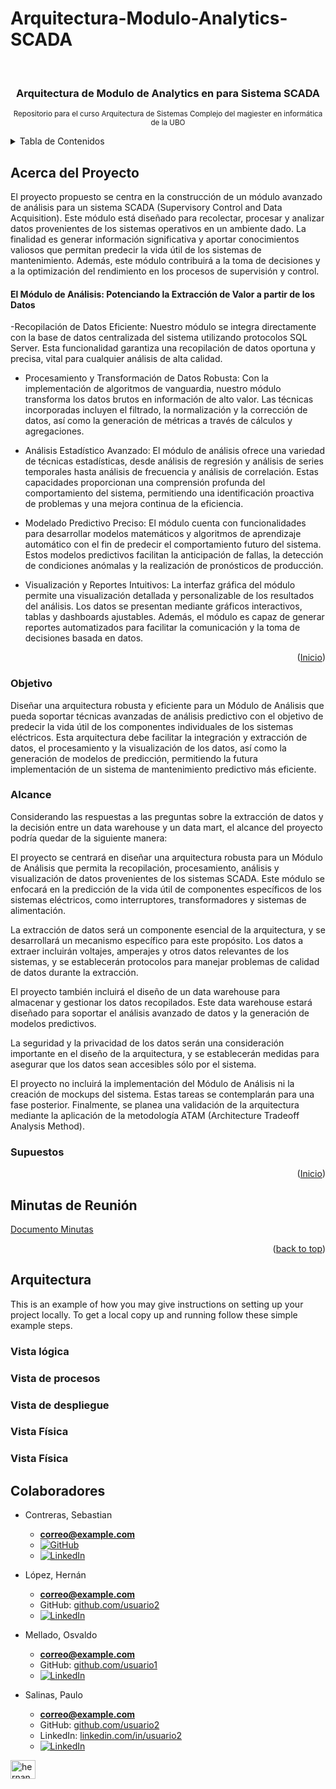 # Arquitectura-Modulo-Analytics-SCADA

<!-- Improved compatibility of back to top link: See: https://github.com/othneildrew/Best-README-Template/pull/73 -->
<a name="readme-top"></a>
<!--
*** Thanks for checking out the Best-README-Template. If you have a suggestion
*** that would make this better, please fork the repo and create a pull request
*** or simply open an issue with the tag "enhancement".
*** Don't forget to give the project a star!
*** Thanks again! Now go create something AMAZING! :D
-->



<!-- PROJECT SHIELDS -->
<!--
*** I'm using markdown "reference style" links for readability.
*** Reference links are enclosed in brackets [ ] instead of parentheses ( ).
*** See the bottom of this document for the declaration of the reference variables
*** for contributors-url, forks-url, etc. This is an optional, concise syntax you may use.
*** https://www.markdownguide.org/basic-syntax/#reference-style-links
-->


<!-- PROJECT LOGO -->
<br />
<div align="center">
  <a href="https://github.com/othneildrew/Best-README-Template">
  </a>

  <h3 align="center">Arquitectura de Modulo de Analytics en para Sistema SCADA</h3>

  <p align="center">
    <small>Repositorio para el curso Arquitectura de Sistemas Complejo del magiester en informática de la UBO</small>
  </p>
</div>



<!-- tabla-de-contenidos -->
<details>
  <summary>Tabla de Contenidos</summary>
  <ol>
    <li>
      <a href="#acerca-del-proyecto">Acerca del Proyecto</a>
      <ul>
        <li><a href="#objetivo">Objetivo</a></li>
        <li><a href="#alcance">Alcance</a></li>
        <li><a href="#supuestos">Supuestos</a></li>
      </ul>
    </li>
    <li><a href="#minutas">Minutas de Reunión</a></li>
    <li>
      <a href="#getting-started">Getting Started</a>
      <ul>
        <li><a href="#prerequisites">Prerequisites</a></li>
        <li><a href="#installation">Installation</a></li>
      </ul>
    </li>
    <li><a href="#usage">Usage</a></li>
    <li><a href="#roadmap">Roadmap</a></li>
    <li><a href="#contributing">Contributing</a></li>
    <li><a href="#license">License</a></li>
    <li><a href="#contact">Contact</a></li>
    <li><a href="#acknowledgments">Acknowledgments</a></li>
    <li><a href="#colaboradores">Colaboradores</a></li>Colaboradores
  </ol>
</details>



<!-- acerca-del-proyecto -->
## Acerca del Proyecto

El proyecto propuesto se centra en la construcción de un módulo avanzado de análisis para un sistema SCADA (Supervisory Control and Data Acquisition). Este módulo está diseñado para recolectar, procesar y analizar datos provenientes de los sistemas operativos en un ambiente dado. La finalidad es generar información significativa y aportar conocimientos valiosos que permitan predecir la vida útil de los sistemas de mantenimiento. Además, este módulo contribuirá a la toma de decisiones y a la optimización del rendimiento en los procesos de supervisión y control.

#### El Módulo de Análisis: Potenciando la Extracción de Valor a partir de los Datos

-Recopilación de Datos Eficiente: Nuestro módulo se integra directamente con la base de datos centralizada del sistema utilizando protocolos SQL Server. Esta funcionalidad garantiza una recopilación de datos oportuna y precisa, vital para cualquier análisis de alta calidad.

- Procesamiento y Transformación de Datos Robusta: Con la implementación de algoritmos de vanguardia, nuestro módulo transforma los datos brutos en información de alto valor. Las técnicas incorporadas incluyen el filtrado, la normalización y la corrección de datos, así como la generación de métricas a través de cálculos y agregaciones.

- Análisis Estadístico Avanzado: El módulo de análisis ofrece una variedad de técnicas estadísticas, desde análisis de regresión y análisis de series temporales hasta análisis de frecuencia y análisis de correlación. Estas capacidades proporcionan una comprensión profunda del comportamiento del sistema, permitiendo una identificación proactiva de problemas y una mejora continua de la eficiencia.

- Modelado Predictivo Preciso: El módulo cuenta con funcionalidades para desarrollar modelos matemáticos y algoritmos de aprendizaje automático con el fin de predecir el comportamiento futuro del sistema. Estos modelos predictivos facilitan la anticipación de fallas, la detección de condiciones anómalas y la realización de pronósticos de producción.

- Visualización y Reportes Intuitivos: La interfaz gráfica del módulo permite una visualización detallada y personalizable de los resultados del análisis. Los datos se presentan mediante gráficos interactivos, tablas y dashboards ajustables. Además, el módulo es capaz de generar reportes automatizados para facilitar la comunicación y la toma de decisiones basada en datos.

<p align="right">(<a href="#readme-top">Inicio</a>)</p>

### Objetivo
Diseñar una arquitectura robusta y eficiente para un Módulo de Análisis que pueda soportar técnicas avanzadas de análisis predictivo con el objetivo de predecir la vida útil de los componentes individuales de los sistemas eléctricos. Esta arquitectura debe facilitar la integración y extracción de datos, el procesamiento y la visualización de los datos, así como la generación de modelos de predicción, permitiendo la futura implementación de un sistema de mantenimiento predictivo más eficiente.

### Alcance
Considerando las respuestas a las preguntas sobre la extracción de datos y la decisión entre un data warehouse y un data mart, el alcance del proyecto podría quedar de la siguiente manera:

El proyecto se centrará en diseñar una arquitectura robusta para un Módulo de Análisis que permita la recopilación, procesamiento, análisis y visualización de datos provenientes de los sistemas SCADA. Este módulo se enfocará en la predicción de la vida útil de componentes específicos de los sistemas eléctricos, como interruptores, transformadores y sistemas de alimentación.

La extracción de datos será un componente esencial de la arquitectura, y se desarrollará un mecanismo específico para este propósito. Los datos a extraer incluirán voltajes, amperajes y otros datos relevantes de los sistemas, y se establecerán protocolos para manejar problemas de calidad de datos durante la extracción.

El proyecto también incluirá el diseño de un data warehouse para almacenar y gestionar los datos recopilados. Este data warehouse estará diseñado para soportar el análisis avanzado de datos y la generación de modelos predictivos.

La seguridad y la privacidad de los datos serán una consideración importante en el diseño de la arquitectura, y se establecerán medidas para asegurar que los datos sean accesibles sólo por el sistema.

El proyecto no incluirá la implementación del Módulo de Análisis ni la creación de mockups del sistema. Estas tareas se contemplarán para una fase posterior. Finalmente, se planea una validación de la arquitectura mediante la aplicación de la metodología ATAM (Architecture Tradeoff Analysis Method).

### Supuestos

<p align="right">(<a href="#readme-top">Inicio</a>)</p>

## Minutas de Reunión
<a href="https://docs.google.com/document/d/1Mbfo0DfpvxPdPaXzHG5i1hJdYeJ9zXHfTp3KL9THBFY/edit?usp=sharing" target="_blank">Documento Minutas</a>

<p align="right">(<a href="#readme-top">back to top</a>)</p>



<!-- GETTING STARTED -->
## Arquitectura

This is an example of how you may give instructions on setting up your project locally.
To get a local copy up and running follow these simple example steps.

### Vista lógica


### Vista de procesos


### Vista de despliegue


### Vista Física


### Vista Física


## Colaboradores





- Contreras, Sebastian
  - **correo@example.com**
  - [![GitHub](github-icon.png)]([https://github.com/HernanLoGo](https://github.com/HernanLoGo))
  - [![LinkedIn](linkedin-icon.png)]([https://www.linkedin.com/in/hernan-logo](https://www.linkedin.com/in/hernan-logo))

- López, Hernán
  - **correo@example.com**
  - GitHub: [github.com/usuario2](https://github.com/usuario2)
  - [![LinkedIn](linkedin-icon.png)](https://linkedin.com/in/tu-perfil)
  
- Mellado, Osvaldo
  - **correo@example.com**
  - GitHub: [github.com/usuario1](https://github.com/usuario1)
  - [![LinkedIn](linkedin-icon.png)](https://linkedin.com/in/tu-perfil)

- Salinas, Paulo
  - **correo@example.com**
  - GitHub: [github.com/usuario2](https://github.com/usuario2)
  - LinkedIn: [linkedin.com/in/usuario2](https://linkedin.com/in/usuario2)
  - [![LinkedIn](linkedin-icon.png)](https://linkedin.com/in/tu-perfil)


<a href="https://linkedin.com/in/hernan" target="blank"><img align="center" src="https://raw.githubusercontent.com/rahuldkjain/github-profile-readme-generator/master/src/images/icons/Social/linked-in-alt.svg" alt="hernan" height="30" width="40" /></a>


<!-- ROADMAP 
## Roadmap

- [x] Add Changelog
- [x] Add back to top links
- [ ] Add Additional Templates w/ Examples
- [ ] Add "components" document to easily copy & paste sections of the readme
- [ ] Multi-language Support
    - [ ] Chinese
    - [ ] Spanish -->

